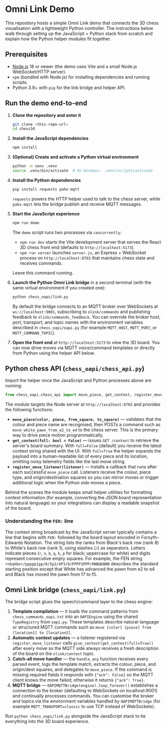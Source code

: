 # Omni Link Demo

This repository hosts a simple Omni Link demo that connects the 3D chess
visualisation with a lightweight Python controller. The instructions below walk
through setting up the JavaScript + Python stack from scratch and explain how
the Python helper modules fit together.

## Prerequisites

- [Node.js](https://nodejs.org/) 18 or newer (the demo uses Vite and a small
  Node.js WebSocket/HTTP server).
- `npm` (bundled with Node.js) for installing dependencies and running scripts.
- Python 3.9+ with `pip` for the link bridge and helper API.

## Run the demo end-to-end

1. **Clone the repository and enter it**

   ```bash
   git clone <this-repo-url>
   cd chess3d
   ```

2. **Install the JavaScript dependencies**

   ```bash
   npm install
   ```

3. **(Optional) Create and activate a Python virtual environment**

   ```bash
   python -m venv .venv
   source .venv/bin/activate  # On Windows: .venv\Scripts\activate
   ```

4. **Install the Python dependencies**

   ```bash
   pip install requests paho-mqtt
   ```

   `requests` powers the HTTP helper used to talk to the chess server, while
   `paho-mqtt` lets the bridge publish and receive MQTT messages.

5. **Start the JavaScript experience**

   ```bash
   npm run demo
   ```

   The `demo` script runs two processes via `concurrently`:

   - `npm run dev` starts the Vite development server that serves the React 3D
     chess front end (defaults to `http://localhost:5173`).
   - `npm run server` launches `server.js`, an Express + WebSocket process on
     `http://localhost:8765` that maintains chess state and receives commands.

   Leave this command running.

6. **Launch the Python Omni Link bridge** in a second terminal (with the same
   virtual environment if you created one):

   ```bash
   python chess_oapi/link.py
   ```

   By default the bridge connects to an MQTT broker over WebSockets at
   `ws://localhost:9001`, subscribing to `olink/commands` and publishing
   feedback to `olink/commands_feedback`. You can override the broker host,
   port, transport, and topic names with the environment variables described in
   `chess_oapi/oapi.py` (for example `MQTT_HOST`, `MQTT_PORT`, or
   `MQTT_COMMAND_TOPIC`).

7. **Open the front end** at `http://localhost:5173` to view the 3D board. You
   can now drive moves via MQTT voice/command templates or directly from
   Python using the helper API below.

## Python chess API (`chess_oapi/chess_api.py`)

Import the helper once the JavaScript and Python processes above are running:

```python
from chess_oapi.chess_api import move_piece, get_context, register_move_listener
```

The module targets the Node server at `http://localhost:8765` and provides the
following functions:

- **`move_piece(color, piece, from_square, to_square)`** — validates that the
  colour and piece name are recognised, then POSTs a command such as
  `move_white_pawn_from_e2_to_e4` to the chess server. This is the primary way
  to drive piece motion programmatically.
- **`get_context(full: bool = False)`** — issues `GET /context` to retrieve the
  server's board summary. With `full=False` (default) you receive the latest
  context string shared with the UI. With `full=True` the helper expands the
  payload into a human-readable list of every piece and its location, omitting
  noisy telemetry fields like the last move string.
- **`register_move_listener(listener)`** — installs a callback that runs after
  each successful `move_piece` call. Listeners receive the colour, piece type,
  and origin/destination squares so you can mirror moves or trigger additional
  logic when the Python side moves a piece.

Behind the scenes the module keeps small helper utilities for formatting context
information (for example, converting the JSON board representation into natural
language) so your integrations can display a readable snapshot of the board.

### Understanding the `FEN:` line

The context string broadcast by the JavaScript server typically contains a line
that begins with `FEN:` followed by the board layout encoded in
Forsyth–Edwards Notation. The string lists the ranks from Black's back row (rank
8) to White's back row (rank 1), using slashes (`/`) as separators. Letters
indicate pieces (`r`, `n`, `b`, `q`, `k`, `p` for black; uppercase for white) and
digits represent consecutive empty squares. For example, the FEN string
`rnbqkbnr/ppppp1pp/8/5p2/4P3/8/PPPP1PPP/RNBQKBNR` describes the standard starting
position except that White has advanced the pawn from e2 to e4 and Black has
moved the pawn from f7 to f5.

## Omni Link bridge (`chess_oapi/link.py`)

The bridge script glues the speech/command layer to the chess engine:

1. **Template compilation** — it loads the command patterns from
   `chess_commands_oapi.txt` into an `OAPIEngine` using the shared `TypeRegistry`
   from `oapi.py`. These templates describe natural-language or structured MQTT
   commands such as `move [color] [piece] from [location1] to [location2]`.
2. **Automatic context updates** — a listener registered via
   `register_move_listener` calls `give_context(get_context(full=True))` after
   every move so the MQTT side always receives a fresh description of the board
   on the `olink/context` topic.
3. **Catch-all move handler** — the `handle_any` function receives every parsed
   event, logs the template match, extracts the colour, piece, and origin/dest
   squares, and delegates to `move_piece`. If the command is missing required
   fields it responds with `{"ack": False}` so the MQTT client knows the move
   failed; otherwise it returns `{"ack": True}`.
4. **MQTT bridge** — `OAPIMQTTBridge(engine).loop_forever()` establishes a
   connection to the broker (defaulting to WebSockets on localhost:9001) and
   continually processes commands. You can customise the broker and topics via
   the environment variables handled by `OAPIMQTTBridge` (for example
   `MQTT_TRANSPORT=classic` to use TCP instead of WebSockets).

Run `python chess_oapi/link.py` alongside the JavaScript stack to tie everything
into the 3D board experience.
